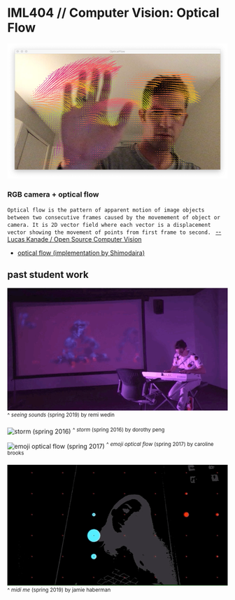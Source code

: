 # IML404 // Computer Vision: Optical Flow

![optical flow screen capture](https://github.com/johnbcarpenter/USC_IML404_IMAGES/blob/master/images/optical-flow.png)

### RGB camera + optical flow
`Optical flow is the pattern of apparent motion of image objects between two consecutive frames caused by the movemement of object or camera. It is 2D vector field where each vector is a displacement vector showing the movement of points from first frame to second. `  [-- Lucas Kanade / Open Source Computer Vision](https://docs.opencv.org/3.4/d7/d8b/tutorial_py_lucas_kanade.html)

- [optical flow (implementation by Shimodaira)](https://github.com/johnbcarpenter/USC_IML404/tree/master/CODE/PROCESSING/RGB_CAMERA/OpticalFlow)

## past student work

![remi wedin (spring 2019)](https://github.com/johnbcarpenter/USC_IML404_IMAGES/blob/master/images/remi-wedin-seeing-sounds-2019.gif)
<sup>^ _seeing sounds_ (spring 2019) by remi wedin</sup>

![storm (spring 2016)](https://github.com/johnbcarpenter/USC_IML404_IMAGES/blob/master/images/storm-spring16.gif)
<sup>^ _storm_ (spring 2016) by dorothy peng</sup>

![emoji optical flow (spring 2017)](https://github.com/johnbcarpenter/USC_IML404_IMAGES/blob/master/images/emoji-optical-flow-spring17.gif)
<sup>^ _emoji optical flow_ (spring 2017) by caroline brooks</sup>

![jamie haberman (spring 2019)](https://github.com/johnbcarpenter/USC_IML404_IMAGES/blob/master/images/jamie-haberman-midi_me-2019.gif)
<sup>^ _midi me_ (spring 2019) by jamie haberman</sup>

